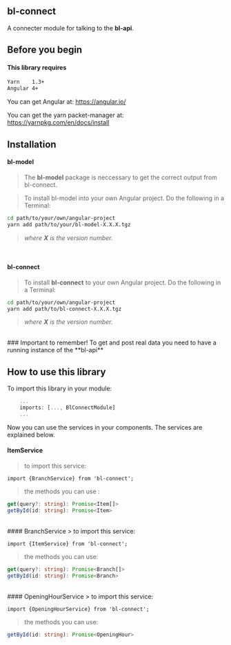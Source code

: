## bl-connect
A connecter module for talking to the **bl-api**.

## Before you begin
#### This library requires

```bash
Yarn	1.3+
Angular 4+
```

You can get Angular at: https://angular.io/

You can get the yarn packet-manager at: https://yarnpkg.com/en/docs/install

## Installation
#### bl-model
> The **bl-model** package is neccessary to get the correct output from bl-connect.

> To install bl-model into your own Angular project. Do the following in a Terminal:

```bash
cd path/to/your/own/angular-project
yarn add path/to/your/bl-model-X.X.X.tgz
```
> *where **X** is the version number.*

<br>

#### bl-connect
> To install **bl-connect** to your own Angular project. Do the following in a Terminal:
```bash
cd path/to/your/own/angular-project
yarn add path/to/bl-connect-X.X.X.tgz
```
> *where **X** is the version number.*

<br>
### Important to remember!
To get and post real data you need to have a running instance of the **bl-api**
<br>

## How to use this library

To import this library in your module:
```typescript
	...
	imports: [..., BlConnectModule]
	...
```
Now you can use the services in your components. The services are explained below.
<br>

#### ItemService
> to import this service:

	import {BranchService} from 'bl-connect';

> the methods you can use :
```typescript
get(query?: string): Promise<Item[]>
getById(id: string): Promise<Item>
```
<br>
#### BranchService
> to import this service: 

	import {ItemService} from 'bl-connect';
	
> the methods you can use:

```typescript
get(query?: string): Promise<Branch[]>
getById(id: string): Promise<Branch>
```
<br>
#### OpeningHourService
> to import this service:

	import {OpeningHourService} from 'bl-connect';
	
> the methods you can use:

```typescript
getById(id: string): Promise<OpeningHour>
```
	

